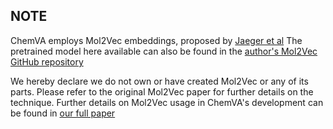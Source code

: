 ## NOTE ##

ChemVA employs Mol2Vec embeddings, proposed by [Jaeger et al](https://pubs.acs.org/doi/10.1021/acs.jcim.7b00616)
The pretrained model here available can also be found in the [author's Mol2Vec GitHub repository](https://github.com/samoturk/mol2vec)

We hereby declare we do not own or have created Mol2Vec or any of its parts. Please refer to the original Mol2Vec paper for further details on the technique. Further details on Mol2Vec usage in ChemVA's development can be found in [our full paper](https://arxiv.org/abs/2008.13150)
